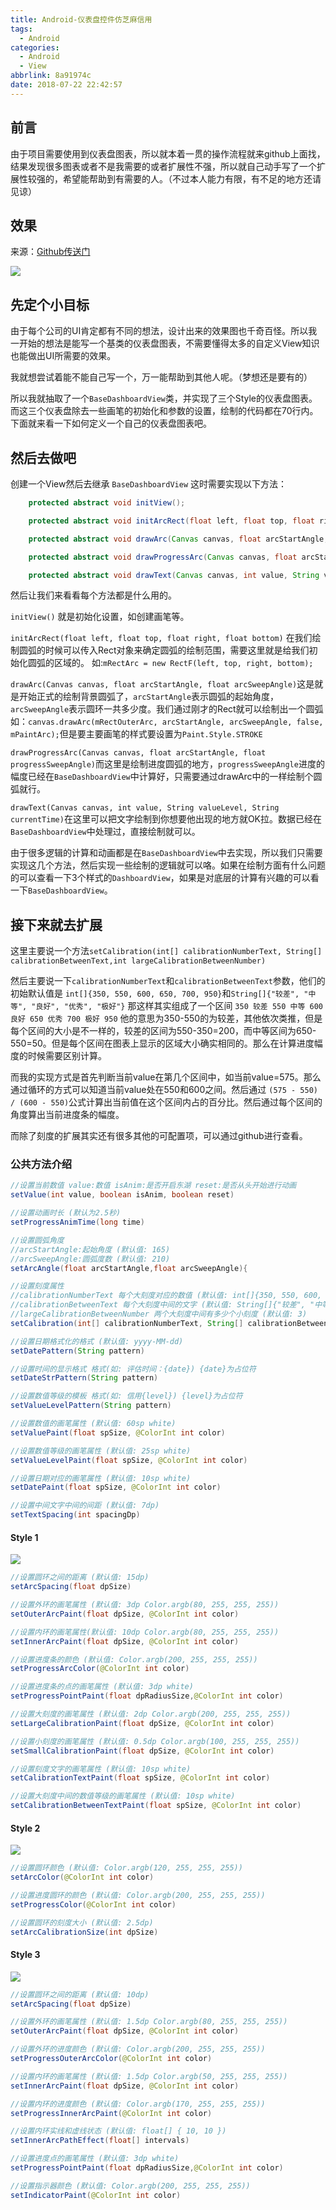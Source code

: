 ```yaml
---
title: Android-仪表盘控件仿芝麻信用
tags:
  - Android
categories:
  - Android
  - View
abbrlink: 8a91974c
date: 2018-07-22 22:42:57
---
```


## 前言

由于项目需要使用到仪表盘图表，所以就本着一贯的操作流程就来github上面找，结果发现很多图表或者不是我需要的或者扩展性不强，所以就自己动手写了一个扩展性较强的，希望能帮助到有需要的人。（不过本人能力有限，有不足的地方还请见谅）

## 效果

来源：[Github传送门](https://link.juejin.im?target=https%3A%2F%2Fgithub.com%2FapinIron%2FEasyChart)

![](https://raw.githubusercontent.com/zhangmiaocc/blogImageResource/master/img/164a6c250fa63560.gif)

<!--more-->

## 先定个小目标

由于每个公司的UI肯定都有不同的想法，设计出来的效果图也千奇百怪。所以我一开始的想法是能写一个基类的仪表盘图表，不需要懂得太多的自定义View知识也能做出UI所需要的效果。

我就想尝试着能不能自己写一个，万一能帮助到其他人呢。（梦想还是要有的）

所以我就抽取了一个`BaseDashboardView`类，并实现了三个Style的仪表盘图表。而这三个仪表盘除去一些画笔的初始化和参数的设置，绘制的代码都在70行内。下面就来看一下如何定义一个自己的仪表盘图表吧。

## 然后去做吧

创建一个View然后去继承 `BaseDashboardView` 这时需要实现以下方法：

```java
    protected abstract void initView();

    protected abstract void initArcRect(float left, float top, float right, float bottom);

    protected abstract void drawArc(Canvas canvas, float arcStartAngle, float arcSweepAngle);

    protected abstract void drawProgressArc(Canvas canvas, float arcStartAngle, float progressSweepAngle);

    protected abstract void drawText(Canvas canvas, int value, String valueLevel, String currentTime);
```

然后让我们来看看每个方法都是什么用的。

`initView()` 就是初始化设置，如创建画笔等。

`initArcRect(float left, float top, float right, float bottom)` 在我们绘制圆弧的时候可以传入Rect对象来确定圆弧的绘制范围，需要这里就是给我们初始化圆弧的区域的。 如:`mRectArc = new RectF(left, top, right, bottom);`

`drawArc(Canvas canvas, float arcStartAngle, float arcSweepAngle)`这是就是开始正式的绘制背景圆弧了，`arcStartAngle`表示圆弧的起始角度，`arcSweepAngle`表示圆环一共多少度。我们通过刚才的Rect就可以绘制出一个圆弧如：`canvas.drawArc(mRectOuterArc, arcStartAngle, arcSweepAngle, false, mPaintArc);`但是要主要画笔的样式要设置为`Paint.Style.STROKE`

`drawProgressArc(Canvas canvas, float arcStartAngle, float progressSweepAngle)`而这里是绘制进度圆弧的地方，`progressSweepAngle`进度的幅度已经在`BaseDashboardView`中计算好，只需要通过drawArc中的一样绘制个圆弧就行。

`drawText(Canvas canvas, int value, String valueLevel, String currentTime)`在这里可以把文字绘制到你想要他出现的地方就OK拉。数据已经在`BaseDashboardView`中处理过，直接绘制就可以。

由于很多逻辑的计算和动画都是在`BaseDashboardView`中去实现，所以我们只需要实现这几个方法，然后实现一些绘制的逻辑就可以咯。如果在绘制方面有什么问题的可以查看一下3个样式的`DashboardView`，如果是对底层的计算有兴趣的可以看一下`BaseDashboardView`。

## 接下来就去扩展

这里主要说一个方法`setCalibration(int[] calibrationNumberText, String[] calibrationBetweenText,int largeCalibrationBetweenNumber)`

然后主要说一下`calibrationNumberText`和`calibrationBetweenText`参数，他们的初始默认值是 `int[]{350, 550, 600, 650, 700, 950}`和`String[]{"较差", "中等", "良好", "优秀", "极好"}` 那这样其实组成了一个区间 `350 较差 550 中等 600 良好 650 优秀 700 极好 950` 他的意思为350-550的为较差，其他依次类推，但是每个区间的大小是不一样的，较差的区间为550-350=200，而中等区间为650-550=50。但是每个区间在图表上显示的区域大小确实相同的。那么在计算进度幅度的时候需要区别计算。

而我的实现方式是首先判断当前value在第几个区间中，如当前value=575。那么通过循环的方式可以知道当前value处在550和600之间。然后通过 `(575 - 550) / (600 - 550)`公式计算出当前值在这个区间内占的百分比。然后通过每个区间的角度算出当前进度条的幅度。

而除了刻度的扩展其实还有很多其他的可配置项，可以通过github进行查看。

 

### 公共方法介绍

```java
//设置当前数值 value:数值 isAnim:是否开启东湖 reset:是否从头开始进行动画
setValue(int value, boolean isAnim, boolean reset)

//设置动画时长 (默认为2.5秒)
setProgressAnimTime(long time)

//设置圆弧角度 
//arcStartAngle:起始角度 (默认值: 165)
//arcSweepAngle:圆弧度数 (默认值: 210)
setArcAngle(float arcStartAngle,float arcSweepAngle){

//设置刻度属性
//calibrationNumberText 每个大刻度对应的数值 (默认值: int[]{350, 550, 600, 650, 700, 950})
//calibrationBetweenText 每个大刻度中间的文字 (默认值: String[]{"较差", "中等", "良好", "优秀", "极好"})
//largeCalibrationBetweenNumber 两个大刻度中间有多少个小刻度 (默认值: 3)
setCalibration(int[] calibrationNumberText, String[] calibrationBetweenText,int largeCalibrationBetweenNumber)

//设置日期格式化的格式 (默认值: yyyy-MM-dd)
setDatePattern(String pattern)

//设置时间的显示格式 格式(如: 评估时间：{date}) {date}为占位符
setDateStrPattern(String pattern)

//设置数值等级的模板 格式(如: 信用{level}) {level}为占位符
setValueLevelPattern(String pattern)

//设置数值的画笔属性 (默认值: 60sp white)
setValuePaint(float spSize, @ColorInt int color)

//设置数值等级的画笔属性 (默认值: 25sp white)
setValueLevelPaint(float spSize, @ColorInt int color)

//设置日期对应的画笔属性 (默认值: 10sp white)
setDatePaint(float spSize, @ColorInt int color)

//设置中间文字中间的间距 (默认值: 7dp)
setTextSpacing(int spacingDp)
```

#### Style 1
![](https://raw.githubusercontent.com/zhangmiaocc/blogImageResource/master/img/20190923120407.png)

```java
//设置圆环之间的距离 (默认值: 15dp)
setArcSpacing(float dpSize)

//设置外环的画笔属性 (默认值: 3dp Color.argb(80, 255, 255, 255))
setOuterArcPaint(float dpSize, @ColorInt int color)

//设置内环的画笔属性(默认值: 10dp Color.argb(80, 255, 255, 255))
setInnerArcPaint(float dpSize, @ColorInt int color)

//设置进度条的颜色 (默认值: Color.argb(200, 255, 255, 255))
setProgressArcColor(@ColorInt int color)

//设置进度条的点的画笔属性 (默认值: 3dp white)
setProgressPointPaint(float dpRadiusSize,@ColorInt int color)

//设置大刻度的画笔属性 (默认值: 2dp Color.argb(200, 255, 255, 255))
setLargeCalibrationPaint(float dpSize, @ColorInt int color)

//设置小刻度的画笔属性 (默认值: 0.5dp Color.argb(100, 255, 255, 255))
setSmallCalibrationPaint(float dpSize, @ColorInt int color)

//设置刻度文字的画笔属性 (默认值: 10sp white)
setCalibrationTextPaint(float spSize, @ColorInt int color)

//设置大刻度中间的数值等级的画笔属性 (默认值: 10sp white)
setCalibrationBetweenTextPaint(float spSize, @ColorInt int color)
```

#### Style 2
![](https://raw.githubusercontent.com/zhangmiaocc/blogImageResource/master/img/20190923120443.png)

```java
//设置圆环颜色 (默认值: Color.argb(120, 255, 255, 255))
setArcColor(@ColorInt int color)

//设置进度圆环的颜色 (默认值: Color.argb(200, 255, 255, 255))
setProgressColor(@ColorInt int color)

//设置圆环的刻度大小 (默认值: 2.5dp)
setArcCalibrationSize(int dpSize)
```

#### Style 3
![](https://raw.githubusercontent.com/zhangmiaocc/blogImageResource/master/img/20190923120509.png)

```java
//设置圆环之间的距离 (默认值: 10dp)
setArcSpacing(float dpSize)

//设置外环的画笔属性 (默认值: 1.5dp Color.argb(80, 255, 255, 255))
setOuterArcPaint(float dpSize, @ColorInt int color)

//设置外环的进度颜色 (默认值: Color.argb(200, 255, 255, 255))
setProgressOuterArcColor(@ColorInt int color)

//设置内环的画笔属性 (默认值: 1.5dp Color.argb(50, 255, 255, 255))
setInnerArcPaint(float dpSize, @ColorInt int color)

//设置内环的进度颜色 (默认值: Color.argb(170, 255, 255, 255))
setProgressInnerArcPaint(@ColorInt int color)

//设置内环实线和虚线状态 (默认值: float[] { 10, 10 })
setInnerArcPathEffect(float[] intervals)

//设置进度点的画笔属性 (默认值: 3dp white)
setProgressPointPaint(float dpRadiusSize,@ColorInt int color)

//设置指示器颜色 (默认值: Color.argb(200, 255, 255, 255))
setIndicatorPaint(@ColorInt int color)
```

  

 

 